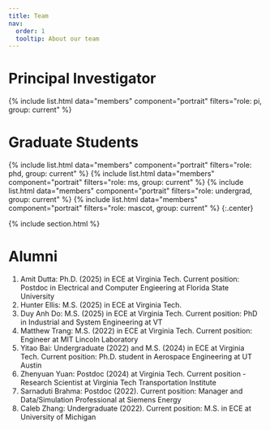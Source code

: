 ```yaml
---
title: Team
nav:
  order: 1
  tooltip: About our team
---
```


# <i class="fas fa-users"></i>Principal Investigator
{%
  include list.html
  data="members"
  component="portrait"
  filters="role: pi, group: current"
%}

# <i class="fas fa-users"></i>Graduate Students
{%
  include list.html
  data="members"
  component="portrait"
  filters="role: phd, group: current"
%}
{%
  include list.html
  data="members"
  component="portrait"
  filters="role: ms, group: current"
%}
{%
  include list.html
  data="members"
  component="portrait"
  filters="role: undergrad, group: current"
%}
{%
  include list.html
  data="members"
  component="portrait"
  filters="role: mascot, group: current"
%}
{:.center}

{% include section.html %}


# <i class="fas fa-users"></i>Alumni
1. Amit Dutta: Ph.D. (2025) in ECE at Virginia Tech. Current position: Postdoc in Electrical and Computer Engieering at Florida State University
2. Hunter Ellis: M.S. (2025) in ECE at Virginia Tech. 
3. Duy Anh Do: M.S. (2025) in ECE at Virginia Tech. Current position: PhD in Industrial and System Engineering at VT
4. Matthew Trang: M.S. (2022) in ECE at Virginia Tech. Current position: Engineer at MIT Lincoln Laboratory
5. Yitao Bai: Undergraduate (2022) and M.S. (2024) in ECE at Virginia Tech. Current position: Ph.D. student in Aerospace Engineering at UT Austin
6. Zhenyuan Yuan: Postdoc (2024) at Virginia Tech. Current position - Research Scientist at Virginia Tech Transportation Institute
7. Sarnaduti Brahma: Postdoc (2022).  Current position: Manager and Data/Simulation Professional at Siemens Energy
8. Caleb Zhang: Undergraduate (2022). Current position: M.S. in ECE at University of Michigan

